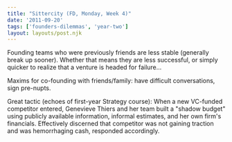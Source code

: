 ```yaml
---
title: "Sittercity (FD, Monday, Week 4)"
date: '2011-09-20'
tags: ['founders-dilemmas', 'year-two']
layout: layouts/post.njk
---
```


Founding teams who were previously friends are less stable (generally break up sooner). Whether that means they are less successful, or simply quicker to realize that a venture is headed for failure...

Maxims for co-founding with friends/family: have difficult conversations, sign pre-nupts.

Great tactic (echoes of first-year Strategy course): When a new VC-funded competitor entered, Genevieve Thiers and her team built a "shadow budget" using publicly available information, informal estimates, and her own firm's financials. Effectively discerned that competitor was not gaining traction and was hemorrhaging cash, responded accordingly.

